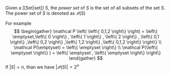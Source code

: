 Given a [[Set|set]] $S$, the *power set* of $S$ is the set of all subsets of the set $S$. The power set of $S$ is denoted as $\mathcal P(S)$

For example
$$
\begin{gather}
\mathcal P \left( \left\{ 0,1,2 \right\}  \right)  = \left\{ \emptyset,\left\{ 0 \right\} , \left\{ 1 \right\} , \left\{ 2 \right\} , \left\{ 0,1 \right\} ,\left\{ 0,2 \right\} ,\left\{ 1,2 \right\} ,\left\{ 0,1,2 \right\}  \right\}  \\
\mathcal P(\emptyset) = \left\{ \emptyset \right\} \\
\mathcal P(\left\{ \emptyset \right\} ) = \left\{ \emptyset , \left\{ \emptyset \right\}  \right\} 
\end{gather}
$$
If $\left|S\right|=n$, than we have $\left|\mathcal P(S)\right| = 2^n$

